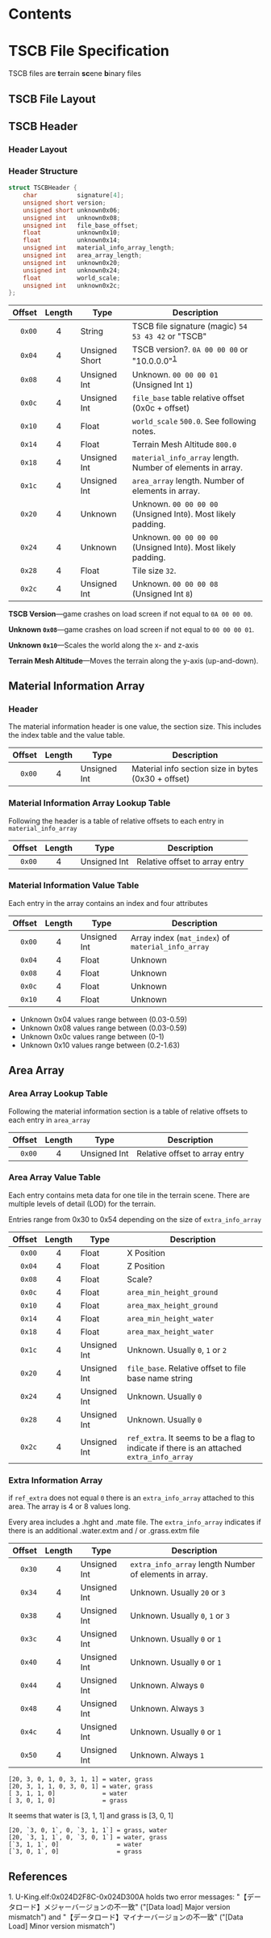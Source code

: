 # Contents

# TSCB File Specification

TSCB files are **t**errain **sc**ene **b**inary files

## TSCB File Layout

## TSCB Header

### Header Layout

### Header Structure

```c
struct TSCBHeader {
	char           signature[4];
	unsigned short version;
	unsigned short unknown0x06;
	unsigned int   unknown0x08;
	unsigned int   file_base_offset;
	float          unknown0x10;
	float          unknown0x14;
	unsigned int   material_info_array_length;
	unsigned int   area_array_length;
	unsigned int   unknown0x20;
	unsigned int   unknown0x24;
	float          world_scale;
	unsigned int   unknown0x2c;
};
```

| Offset | Length | Type | Description |
|-------:|:------------:|------|-------------|
| `0x00` | 4 | String       | TSCB file signature (magic) `54 53 43 42` or "TSCB" |
| `0x04` | 4 | Unsigned Short | TSCB version?. `0A 00 00 00` or "10.0.0.0"<sup>[1](#reference-1)</sup> |
| `0x08` | 4 | Unsigned Int | Unknown. `00 00 00 01` (Unsigned Int `1`) |
| `0x0c` | 4 | Unsigned Int | `file_base` table relative offset (0x0c + offset) |
| `0x10` | 4 | Float | `world_scale` `500.0`. See following notes. |
| `0x14` | 4 | Float | Terrain Mesh Altitude `800.0` |
| `0x18` | 4 | Unsigned Int | `material_info_array` length. Number of elements in array. |
| `0x1c` | 4 | Unsigned Int | `area_array` length. Number of elements in array. |
| `0x20` | 4 | Unknown | Unknown. `00 00 00 00` (Unsigned Int`0`). Most likely padding. |
| `0x24` | 4 | Unknown | Unknown. `00 00 00 00` (Unsigned Int`0`). Most likely padding. |
| `0x28` | 4 | Float | Tile size `32`. |
| `0x2c` | 4 | Unsigned Int | Unknown. `00 00 00 08` (Unsigned Int `8`) |

**TSCB Version**—game crashes on load screen if not equal to `0A 00 00 00`.

**Unknown `0x08`**—game crashes on load screen if not equal to `00 00 00 01`.

**Unknown `0x10`**—Scales the world along the x- and z-axis

**Terrain Mesh Altitude**—Moves the terrain along the y-axis (up-and-down).

## Material Information Array

### Header

The material information header is one value, the section size. This includes the index table and the value table.

| Offset | Length | Type | Description |
|-------:|:------------:|------|-------------|
| `0x00` | 4 | Unsigned Int | Material info section size in bytes (0x30 + offset) |

### Material Information Array Lookup Table

Following the header is a table of relative offsets to each entry in `material_info_array`

| Offset | Length | Type | Description |
|-------:|:------------:|------|-------------|
| `0x00` | 4 | Unsigned Int | Relative offset to array entry |

### Material Information Value Table

Each entry in the array contains an index and four attributes

| Offset | Length | Type | Description |
|-------:|:------------:|------|-------------|
| `0x00` | 4 | Unsigned Int | Array index (`mat_index`) of `material_info_array` |
| `0x04` | 4 | Float | Unknown |
| `0x08` | 4 | Float | Unknown |
| `0x0c` | 4 | Float | Unknown |
| `0x10` | 4 | Float | Unknown |

* Unknown 0x04 values range between (0.03-0.59)
* Unknown 0x08 values range between (0.03-0.59)
* Unknown 0x0c values range between (0-1)
* Unknown 0x10 values range between (0.2-1.63)

## Area Array

### Area Array Lookup Table

Following the material information section is a table of relative offsets to each entry in `area_array`

| Offset | Length | Type | Description |
|-------:|:------------:|------|-------------|
| `0x00` | 4 | Unsigned Int | Relative offset to array entry |

### Area Array Value Table

Each entry contains meta data for one tile in the terrain scene. There are multiple levels of detail (LOD) for the terrain.

Entries range from 0x30 to 0x54 depending on the size of `extra_info_array`

| Offset | Length | Type | Description |
|-------:|:------------:|------|-------------|
| `0x00` | 4 | Float | X Position |
| `0x04` | 4 | Float | Z Position |
| `0x08` | 4 | Float | Scale? |
| `0x0c` | 4 | Float | `area_min_height_ground` |
| `0x10` | 4 | Float | `area_max_height_ground` |
| `0x14` | 4 | Float | `area_min_height_water` |
| `0x18` | 4 | Float | `area_max_height_water` |
| `0x1c` | 4 | Unsigned Int | Unknown. Usually `0`, `1` or `2` |
| `0x20` | 4 | Unsigned Int | `file_base`. Relative offset to file base name string |
| `0x24` | 4 | Unsigned Int | Unknown. Usually `0` |
| `0x28` | 4 | Unsigned Int | Unknown. Usually `0` |
| `0x2c` | 4 | Unsigned Int | `ref_extra`. It seems to be a flag to indicate if there is an attached `extra_info_array` |

### Extra Information Array

if `ref_extra` does not equal `0` there is an `extra_info_array` attached to this area. The array is 4 or 8 values long.

Every area includes a .hght and .mate file. The `extra_info_array` indicates if there is an additional .water.extm and / or .grass.extm file

| Offset | Length | Type | Description |
|-------:|:------------:|------|-------------|
| `0x30` | 4 | Unsigned Int | `extra_info_array` length Number of elements in array. |
| `0x34` | 4 | Unsigned Int | Unknown. Usually `20` or `3` |
| `0x38` | 4 | Unsigned Int | Unknown. Usually `0`, `1` or `3` |
| `0x3c` | 4 | Unsigned Int | Unknown. Usually `0` or `1` |
| `0x40` | 4 | Unsigned Int | Unknown. Usually `0` or `1` |
| `0x44` | 4 | Unsigned Int | Unknown. Always `0` |
| `0x48` | 4 | Unsigned Int | Unknown. Always `3` |
| `0x4c` | 4 | Unsigned Int | Unknown. Usually `0` or `1` |
| `0x50` | 4 | Unsigned Int | Unknown. Always `1` |

```
[20, 3, 0, 1, 0, 3, 1, 1] = water, grass
[20, 3, 1, 1, 0, 3, 0, 1] = water, grass
[ 3, 1, 1, 0]             = water
[ 3, 0, 1, 0]             = grass
```

It seems that water is [3, 1, 1] and grass is [3, 0, 1]

```
[20, `3, 0, 1`, 0, `3, 1, 1`] = grass, water
[20, `3, 1, 1`, 0, `3, 0, 1`] = water, grass
[`3, 1, 1`, 0]                = water
[`3, 0, 1`, 0]                = grass
```

## References
<a name="reference-1">1. U-King.elf:0x024D2F8C-0x024D300A holds two error messages: "【データロード】メジャーバージョンの不一致" ("[Data load] Major version mismatch") and "【データロード】マイナーバージョンの不一致" ("[Data Load] Minor version mismatch")
